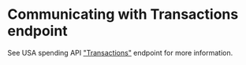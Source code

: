 # Communicating with Transactions endpoint

See USA spending API ["Transactions"](https://api.usaspending.gov/api/v1/transactions/) endpoint for more information.
